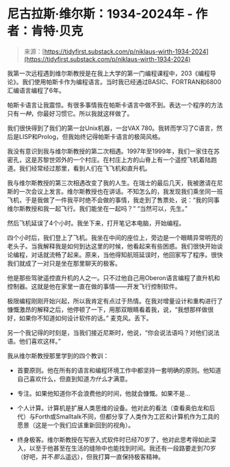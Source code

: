 <!--yml

分类：未分类

日期：2024年05月27日 14:33:55

-->

# 尼古拉斯·维尔斯：1934-2024年 - 作者：肯特·贝克

> 来源：[https://tidyfirst.substack.com/p/niklaus-wirth-1934-2024](https://tidyfirst.substack.com/p/niklaus-wirth-1934-2024)

我第一次远程遇到维尔斯教授是在我上大学的第一门编程课程中，203《编程导论》。我们使用帕斯卡作为编程语言。当时我已经通过BASIC、FORTRAN和6800汇编语言编程了6年。

帕斯卡语言让我震惊。有很多事情我在帕斯卡语言中做不到。表达一个程序的方法只有*一种*，你最好习惯它。所以我就这样做了。

我们很快得到了我们的第一台Unix机器，一台VAX 780。我转而学习了C语言，然后是LISP和Prolog，但我始终记得帕斯卡语言的极简风格。

我没有意识到我与维尔斯教授的第二次相遇。1997年至1999年，我们一家住在苏密孔，这是苏黎世郊外的一个村庄。在村庄上方的山脊上有一个遥控飞机着陆跑道。我们经常经过那里，看到人们在飞飞机和直升机。

我与维尔斯教授的第三次相遇改变了我的人生。在瑞士的最后几天，我被邀请在尼斯的一次会议上发言。维尔斯教授也在讲话。不知怎么的，我发现我们乘坐同一班飞机，于是我做了一件我平时绝不会做的事情，我走到了售票处，说：“我的同事维尔斯教授和我一起飞行。我们能坐在一起吗？” “当然可以，先生。”

然后飞机延误了4个小时。我坐下来，打开笔记本电脑，开始编程。

四个小时后，我们登上了飞机。我坐在中间的座位上，旁边是一个眼睛异常明亮的老头子。当我解释我是如何到达这里的时候，他看起来有些困惑。我们很快开始谈论编程，对话就流畅了起来。原来，当他得知航班延误时，他回家写了程序。很快我们就成了一对只是坐在那里聊天的极客。

他是那些驾驶遥控直升机的人之一。只不过他自己用Oberon语言编程了直升机和控制器。这就是他在家里一直在做的事情——开发飞行控制软件。

极限编程刚刚开始兴起，所以我肯定有点过于热情。在我对增量设计和重构进行了慷慨激昂的解释之后，他停顿了一下，用那双眼睛看着我，说，“我想那样做很好，如果你不知道如何设计软件的话。” 麦克风。丢下。

另一个我记得的时刻是，当我们接近尼斯时，他说，“你会说法语吗？对他们说法语。他们喜欢这样。”

我从维尔斯教授那里学到的四个教训：

+   首要原则。他在所有的语言和编程环境工作中都坚持一套明确的原则。他知道自己喜欢什么，但直到知道*为什么*才满意。

+   专注。如果他知道你不会浪费他的时间，他就会慷慨。如果不是…

+   个人计算。计算机是扩展人类思维的设备。他对此的看法（查看奥伯龙和后代）与Forth或Smalltalk不同，但都分享了人类作为工匠和计算机作为工具的愿景（这是一个我们应该重新回到的视角）。

+   终身极客。维尔斯教授在写嵌入式软件时已经70岁了，他对此思考得如此深入，以至于他甚至在生活的缝隙中也能找到时间。我还有一段路要走到70岁（好吧，并不*那么*遥远），但我打算一直保持极客精神。
